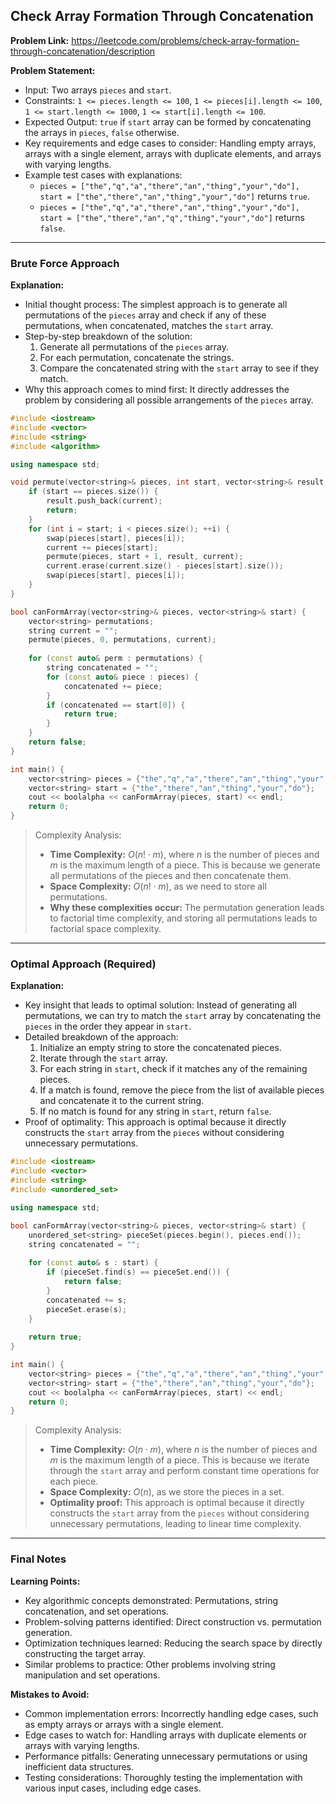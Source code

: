 ## Check Array Formation Through Concatenation

**Problem Link:** https://leetcode.com/problems/check-array-formation-through-concatenation/description

**Problem Statement:**
- Input: Two arrays `pieces` and `start`.
- Constraints: `1 <= pieces.length <= 100`, `1 <= pieces[i].length <= 100`, `1 <= start.length <= 1000`, `1 <= start[i].length <= 100`.
- Expected Output: `true` if `start` array can be formed by concatenating the arrays in `pieces`, `false` otherwise.
- Key requirements and edge cases to consider: Handling empty arrays, arrays with a single element, arrays with duplicate elements, and arrays with varying lengths.
- Example test cases with explanations:
  - `pieces = ["the","q","a","there","an","thing","your","do"], start = ["the","there","an","thing","your","do"]` returns `true`.
  - `pieces = ["the","q","a","there","an","thing","your","do"], start = ["the","there","an","q","thing","your","do"]` returns `false`.

---

### Brute Force Approach

**Explanation:**
- Initial thought process: The simplest approach is to generate all permutations of the `pieces` array and check if any of these permutations, when concatenated, matches the `start` array.
- Step-by-step breakdown of the solution:
  1. Generate all permutations of the `pieces` array.
  2. For each permutation, concatenate the strings.
  3. Compare the concatenated string with the `start` array to see if they match.
- Why this approach comes to mind first: It directly addresses the problem by considering all possible arrangements of the `pieces` array.

```cpp
#include <iostream>
#include <vector>
#include <string>
#include <algorithm>

using namespace std;

void permute(vector<string>& pieces, int start, vector<string>& result, string& current) {
    if (start == pieces.size()) {
        result.push_back(current);
        return;
    }
    for (int i = start; i < pieces.size(); ++i) {
        swap(pieces[start], pieces[i]);
        current += pieces[start];
        permute(pieces, start + 1, result, current);
        current.erase(current.size() - pieces[start].size());
        swap(pieces[start], pieces[i]);
    }
}

bool canFormArray(vector<string>& pieces, vector<string>& start) {
    vector<string> permutations;
    string current = "";
    permute(pieces, 0, permutations, current);
    
    for (const auto& perm : permutations) {
        string concatenated = "";
        for (const auto& piece : pieces) {
            concatenated += piece;
        }
        if (concatenated == start[0]) {
            return true;
        }
    }
    return false;
}

int main() {
    vector<string> pieces = {"the","q","a","there","an","thing","your","do"};
    vector<string> start = {"the","there","an","thing","your","do"};
    cout << boolalpha << canFormArray(pieces, start) << endl;
    return 0;
}
```

> Complexity Analysis:
> - **Time Complexity:** $O(n! \cdot m)$, where $n$ is the number of pieces and $m$ is the maximum length of a piece. This is because we generate all permutations of the pieces and then concatenate them.
> - **Space Complexity:** $O(n! \cdot m)$, as we need to store all permutations.
> - **Why these complexities occur:** The permutation generation leads to factorial time complexity, and storing all permutations leads to factorial space complexity.

---

### Optimal Approach (Required)

**Explanation:**
- Key insight that leads to optimal solution: Instead of generating all permutations, we can try to match the `start` array by concatenating the `pieces` in the order they appear in `start`.
- Detailed breakdown of the approach:
  1. Initialize an empty string to store the concatenated pieces.
  2. Iterate through the `start` array.
  3. For each string in `start`, check if it matches any of the remaining pieces.
  4. If a match is found, remove the piece from the list of available pieces and concatenate it to the current string.
  5. If no match is found for any string in `start`, return `false`.
- Proof of optimality: This approach is optimal because it directly constructs the `start` array from the `pieces` without considering unnecessary permutations.

```cpp
#include <iostream>
#include <vector>
#include <string>
#include <unordered_set>

using namespace std;

bool canFormArray(vector<string>& pieces, vector<string>& start) {
    unordered_set<string> pieceSet(pieces.begin(), pieces.end());
    string concatenated = "";
    
    for (const auto& s : start) {
        if (pieceSet.find(s) == pieceSet.end()) {
            return false;
        }
        concatenated += s;
        pieceSet.erase(s);
    }
    
    return true;
}

int main() {
    vector<string> pieces = {"the","q","a","there","an","thing","your","do"};
    vector<string> start = {"the","there","an","thing","your","do"};
    cout << boolalpha << canFormArray(pieces, start) << endl;
    return 0;
}
```

> Complexity Analysis:
> - **Time Complexity:** $O(n \cdot m)$, where $n$ is the number of pieces and $m$ is the maximum length of a piece. This is because we iterate through the `start` array and perform constant time operations for each piece.
> - **Space Complexity:** $O(n)$, as we store the pieces in a set.
> - **Optimality proof:** This approach is optimal because it directly constructs the `start` array from the `pieces` without considering unnecessary permutations, leading to linear time complexity.

---

### Final Notes

**Learning Points:**
- Key algorithmic concepts demonstrated: Permutations, string concatenation, and set operations.
- Problem-solving patterns identified: Direct construction vs. permutation generation.
- Optimization techniques learned: Reducing the search space by directly constructing the target array.
- Similar problems to practice: Other problems involving string manipulation and set operations.

**Mistakes to Avoid:**
- Common implementation errors: Incorrectly handling edge cases, such as empty arrays or arrays with a single element.
- Edge cases to watch for: Handling arrays with duplicate elements or arrays with varying lengths.
- Performance pitfalls: Generating unnecessary permutations or using inefficient data structures.
- Testing considerations: Thoroughly testing the implementation with various input cases, including edge cases.